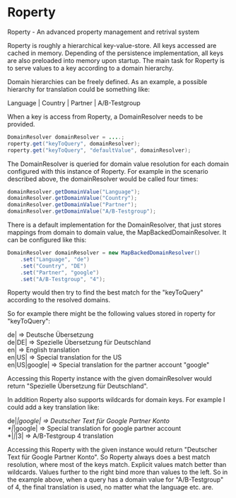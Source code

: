 Roperty
=======

Roperty - An advanced property management and retrival system

Roperty is roughly a hierarchical key-value-store. All keys accessed are cached in memory.
Depending of the persistence implementation, all keys are also preloaded into memory upon startup.
The main task for Roperty is to serve values to a key according to a domain hierarchy.

Domain hierarchies can be freely defined. As an example, a possible hierarchy for translation could be something like:

Language | Country | Partner | A/B-Testgroup  

When a key is access from Roperty, a DomainResolver needs to be provided.

```java
DomainResolver domainResolver = ....;
roperty.get("keyToQuery", domainResolver);
roperty.get("keyToQuery", "defaultValue", domainResolver);
```

The DomainResolver is queried for domain value resolution for each domain configured with this instance of Roperty.
For example in the scenario described above, the domainResolver would be called four times:

```java
domainResolver.getDomainValue("Language");
domainResolver.getDomainValue("Country");
domainResolver.getDomainValue("Partner");
domainResolver.getDomainValue("A/B-Testgroup");
```

There is a default implementation for the DomainResolver, that just stores mappings from domain to domain value, the MapBackedDomainResolver.
It can be configured like this:

```java
DomainResolver domainResolver = new MapBackedDomainResolver()
	.set("Language", "de")
	.set("Country", "DE")
	.set("Partner", "google")
	.set("A/B-Testgroup", "4");
```

Roperty would then try to find the best match for the "keyToQuery" according to the resolved domains.

So for example there might be the following values stored in roperty for "keyToQuery":

de| => Deutsche Übersetzung  
de|DE| => Spezielle Übersetzung für Deutschland  
en| => English translation  
en|US| => Special translation for the US  
en|US|google| => Special translation for the partner account "google"  

Accessing this Roperty instance with the given domainResolver would return "Spezielle Übersetzung für Deutschland".

In addition Roperty also supports wildcards for domain keys. For example I could add a key translation like:

de|*|google| => Deutscher Text für Google Partner Konto  
\*|*|google| => Special translation for google partner account  
\*|*|*|3| => A/B-Testgroup 4 translation

Accessing this Roperty with the given instance would return "Deutscher Text für Google Partner Konto".
So Roperty always does a best match resolution, where most of the keys match. Explicit values match better than wildcards.
Values further to the right bind more than values to the left. So in the example above, when a query has a
domain value for "A/B-Testgroup" of 4, the final translation is used, no matter what the language etc. are.
